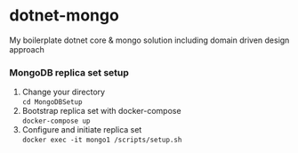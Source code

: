 # dotnet-mongo
My boilerplate dotnet core &amp; mongo solution including domain driven design approach

### MongoDB replica set setup
1. Change your directory  
`cd MongoDBSetup`  
2. Bootstrap replica set with docker-compose  
`docker-compose up`  
3. Configure and initiate replica set  
`docker exec -it mongo1 /scripts/setup.sh `
